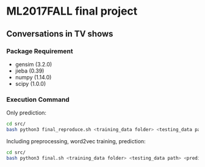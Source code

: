 # ML2017FALL final project

## Conversations in TV shows

### Package Requirement

* gensim (3.2.0)
* jieba (0.39)
* numpy (1.14.0)
* scipy (1.0.0)

### Execution Command

Only prediction:
```sh
cd src/
bash python3 final_reproduce.sh <training_data folder> <testing_data path> <prediction_file path>
```
Including preprocessing, word2vec training, prediction:
```sh
cd src/
bash python3 final.sh <training_data folder> <testing_data path> <prediction file path>
```

